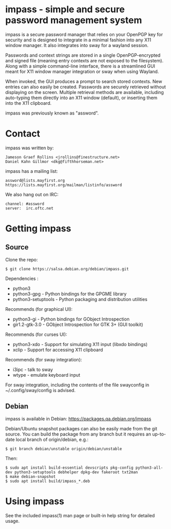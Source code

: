 impass - simple and secure password management system
======================================================

impass is a secure password manager that relies on your OpenPGP key
for security and is designed to integrate in a minimal fashion into
any X11 window manager.  It also integrates into sway for a wayland
session.

Passwords and context strings are stored in a single OpenPGP-encrypted
and signed file (meaning entry contexts are not exposed to the
filesystem).  Along with a simple command-line interface, there is a
streamlined GUI meant for X11 window manager integration or sway when
using Wayland.

When invoked, the GUI produces a prompt to search stored contexts.
New entries can also easily be created.  Passwords are securely
retrieved without displaying on the screen.  Multiple retrieval
methods are available, including auto-typing them directly into an X11
window (default), or inserting them into the X11 clipboard.

impass was previously known as "assword".


Contact
=======

impass was written by:

    Jameson Graef Rollins <jrollins@finestructure.net>
    Daniel Kahn Gillmor <dkg@fifthhorseman.net>

impass has a mailing list:

    assword@lists.mayfirst.org
    https://lists.mayfirst.org/mailman/listinfo/assword

We also hang out on IRC:

    channel: #assword
    server:  irc.oftc.net


Getting impass
==============

Source
------

Clone the repo:

    $ git clone https://salsa.debian.org/debian/impass.git

Dependencies :
  * python3
  * python3-gpg - Python bindings for the GPGME library
  * python3-setuptools - Python packaging and distribution utilities

Recommends (for graphical UI):

  * python3-gi - Python bindings for GObject Introspection
  * gir1.2-gtk-3.0 - GObject Introspection for GTK 3+ (GUI toolkit)

Recommends (for curses UI):
  * python3-xdo - Support for simulating X11 input (libxdo bindings)
  * xclip - Support for accessing X11 clipboard

Recommends (for sway integration):
  * i3ipc - talk to sway
  * wtype - emulate keyboard input
  
  For sway integration, including the contents of the file swayconfig
  in ~/.config/sway/config is advised.

Debian
------

impass is available in Debian: https://packages.qa.debian.org/impass

Debian/Ubuntu snapshot packages can also be easily made from the git
source.  You can build the package from any branch but it requires an
up-to-date local branch of origin/debian, e.g.:

    $ git branch debian/unstable origin/debian/unstable

Then:

    $ sudo apt install build-essential devscripts pkg-config python3-all-dev python3-setuptools debhelper dpkg-dev fakeroot txt2man
    $ make debian-snapshot
    $ sudo apt install build/impass_*.deb
 

Using impass
============

See the included impass(1) man page or built-in help string for
detailed usage.
